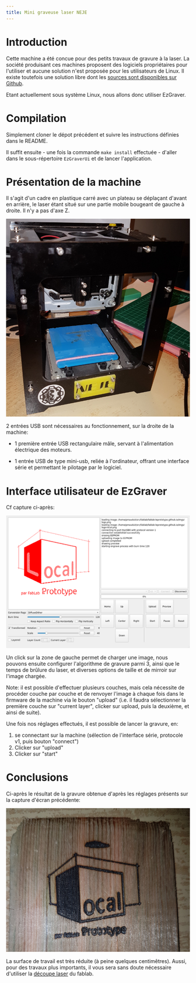 ```yaml
---
title: Mini graveuse laser NEJE
---
```

# Introduction

Cette machine a été concue pour des petits travaux de gravure à la laser. La
société produisant ces machines proposent des logiciels propriétaires pour
l'utiliser et aucune solution n'est proposée pour les utilisateurs de Linux.
Il existe toutefois une solution libre dont les [sources sont
disponibles sur Github](https://github.com/camrein/EzGraver).

Etant actuellement sous système Linux, nous allons donc utiliser EzGraver.

# Compilation

Simplement cloner le dépot précédent et suivre les instructions définies dans le README.

Il suffit ensuite - une fois la commande `make install` effectuée - d'aller dans le
sous-répertoire `EzGraverUi` et de lancer l'application.


# Présentation de la machine

Il s'agit d'un cadre en plastique carré avec un plateau se déplaçant d'avant
en arrière, le laser étant situé sur une partie mobile bougeant de gauche à
droite. Il n'y a pas d'axe Z.

![NEJE](./images/neje/neje.jpg "Vue d'ensemble de la machine")


2 entrées USB sont nécessaires au fonctionnement, sur la droite de la machine:

* 1 première entrée USB rectangulaire mâle, servant à l'alimentation électrique
  des moteurs.

* 1 entrée USB de type mini-usb, reliée à l'ordinateur, offrant une interface
  série et permettant le pilotage par le logiciel.

# Interface utilisateur de EzGraver

Cf capture ci-après:

![EzGraver](./images/neje/ezgraver.png "Le logiciel EzGraver")

Un click sur la zone de gauche permet de charger une image, nous pouvons
ensuite configurer l'algorithme de gravure parmi 3, ainsi que le temps de
brûlure du laser, et diverses options de taille et de mirroir sur l'image
chargée.

Note: il est possible d'effectuer plusieurs couches, mais cela nécessite de
procéder couche par couche et de renvoyer l'image à chaque fois dans le
firmware de la machine via le bouton "upload" (i.e. il faudra sélectionner la
première couche sur "current layer", clicker sur upload, puis la deuxième, et
ainsi de suite).

Une fois nos réglages effectués, il est possible de lancer la gravure, en:

1. se connectant sur la machine (sélection de l'interface série, protocole v1,
   puis bouton "connect")
2. Clicker sur "upload"
3. Clicker sur "start"

# Conclusions

Ci-après le résultat de la gravure obtenue d'après les réglages présents sur la
capture d'écran précédente:

![Gravure obtenue](./images/neje/gravure.jpg "La gravure obtenue")

La surface de travail est très réduite (à peine quelques centimêtres). Aussi,
pour des travaux plus importants, il vous sera sans doute nécessaire d'utiliser
la [découpe laser](/decoupe-laser) du fablab.
